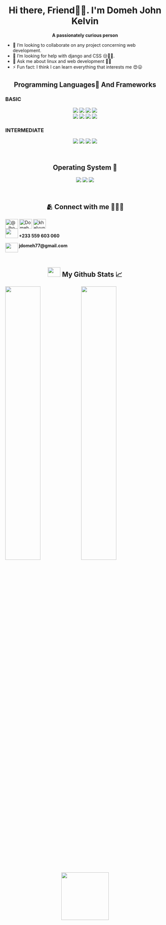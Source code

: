 <h1 align="center">Hi there, Friend👋🏽. I'm <span>Domeh John Kelvin</span></h1>

<p align=center><strong> A passionately curious person </strong></p>

- 👯 I’m looking to collaborate on any project concerning web development.
- 🤔 I’m looking for help with django and CSS 😒🤌🏾.
- 💬 Ask me about linux and web development 🤞🏾
- ⚡ Fun fact: I think I can learn everything that interests me 😍😛

<h2 align=center>Programming Languages🍃 And Frameworks</h2>

  <h3>
  BASIC
</h3>
<p align=center>
<img src="https://img.shields.io/badge/django-%23092E20.svg?style=for-the-badge&logo=django&logoColor=white">
<img src="https://img.shields.io/badge/python-3670A0?style=for-the-badge&logo=python&logoColor=ffdd54" />
<img src="https://img.shields.io/badge/css3-%231572B6.svg?style=for-the-badge&logo=css3&logoColor=white" />
<img src="https://img.shields.io/badge/Next-black?style=for-the-badge&logo=next.js&logoColor=white"/>
<br/>
<img src="https://img.shields.io/badge/javascript-%23323330.svg?style=for-the-badge&logo=javascript&logoColor=%23F7DF1E"/>
<img src="https://img.shields.io/badge/react-%2320232a.svg?style=for-the-badge&logo=react&logoColor=%2361DAFB"/>
<img src="https://img.shields.io/badge/redux-%23593d88.svg?style=for-the-badge&logo=redux&logoColor=white"/>
<img src="https://img.shields.io/badge/Linux-FCC624?style=for-the-badge&logo=linux&logoColor=black" />
</p>

<h3>INTERMEDIATE</h3>
<p align=center>
<img src="https://img.shields.io/badge/html5-%23E34F26.svg?style=for-the-badge&logo=html5&logoColor=white" />
<img src=https://img.shields.io/badge/tailwindcss-%2338B2AC.svg?style=for-the-badge&logo=tailwind-css&logoColor=white>
<img src="https://img.shields.io/badge/NPM-%23000000.svg?style=for-the-badge&logo=npm&logoColor=white"/>
<img src="https://img.shields.io/badge/Visual%20Studio%20Code-0078d7.svg?style=for-the-badge&logo=visual-studio-code&logoColor=white"/>
</p>
<br>
<h2 align=center>Operating System 🐧</h2>
<p align=center>
<img src="https://img.shields.io/badge/Linux-FCC624?style=for-the-badge&logo=linux&logoColor=black" />
<img src="https://img.shields.io/badge/Arch%20Linux-1793D1?logo=arch-linux&logoColor=fff&style=for-the-badge" />
<img src="https://img.shields.io/badge/Windows-0078D6?style=for-the-badge&logo=windows&logoColor=white"/>
</p>
<br>

<h2 align=center> 🫂 Connect with me 👨🏾‍🏫</h2>
<a href="https://twitter.com/_jhohannes" target="blank"><img align="center" src="https://cdn.jsdelivr.net/npm/simple-icons@3.0.1/icons/twitter.svg" alt="@_jhohannes" height="30" width="40" /></a>
<a href="https://www.linkedin.com/in/john-domeh-8a21861b5/" target="blank"><img align="center" src="https://cdn.jsdelivr.net/npm/simple-icons@3.0.1/icons/linkedin.svg" alt="Domeh John" height="30" width="40" /></a>
<a href="https://www.instagram.com/khelvynj/" target="blank"><img align="center" src="https://cdn.jsdelivr.net/npm/simple-icons@3.0.1/icons/instagram.svg" alt="khelvynj" height="30" width="40" /></a>
<br>
<img align="left" src="https://cdn.jsdelivr.net/npm/simple-icons@3.0.1/icons/whatsapp.svg" alt="" height="30" width="40" />
<p><strong>  +233 559 603 060</strong></p>
<img align="left" src="https://cdn.jsdelivr.net/npm/simple-icons@3.0.1/icons/gmail.svg" height="30" width="40">
<p><strong>jdomeh77@gmail.com</strong></p>
<br>

<h2 align=center><img src="https://cdn.jsdelivr.net/npm/simple-icons@3.0.1/icons/github.svg" height=30 width=40 /> My Github Stats 📈 </h2>
<img align="left" width=47% src="https://github-readme-stats.vercel.app/api?username=JhohannesK&show_icons=true&theme=radical&count_private=true" />
<img width="47%" src="https://github-readme-streak-stats.herokuapp.com/?user=JhohannesK&theme=tokyonight" />
<p align=center>
<img src="https://github-readme-stats.vercel.app/api/top-langs/?username=JhohannesK&layout=compact&theme=tokyonight" height=150/>
</p>
